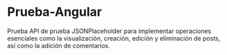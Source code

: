 # Prueba-Angular
Prueba API de prueba JSONPlaceholder para implementar operaciones esenciales como la visualización, creación, edición y eliminación de posts, así como la adición de comentarios.
